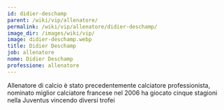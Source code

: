 ```yaml
---
id: didier-deschamp
parent: /wiki/vip/allenatore/
permalink: /wiki/vip/allenatore/didier-deschamp/
image_dir: /images/wiki/vip/
image: didier-deschamp.webp
title: Didier Deschamp
job: allenatore
nome: Didier Deschamp
professione: allenatore
---
```

Allenatore di calcio è stato precedentemente calciatore professionista, nominato miglior calciatore francese nel 2006 ha giocato cinque stagioni nella Juventus vincendo diversi trofei